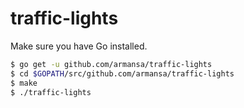 # traffic-lights

Make sure you have Go installed.

```sh
$ go get -u github.com/armansa/traffic-lights
$ cd $GOPATH/src/github.com/armansa/traffic-lights
$ make
$ ./traffic-lights

```

